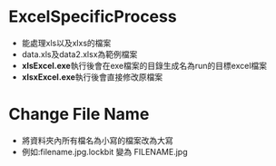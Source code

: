 # ExcelSpecificProcess
  * 能處理xls以及xlxs的檔案
  * data.xls及data2.xlsx為範例檔案
  * **xlsExcel.exe**執行後會在exe檔案的目錄生成名為run的目標excel檔案
  * **xlsxExcel.exe**執行後會直接修改原檔案
# Change File Name 
 * 將資料夾內所有檔名為小寫的檔案改為大寫
 * 例如:filename.jpg.lockbit 變為 FILENAME.jpg
